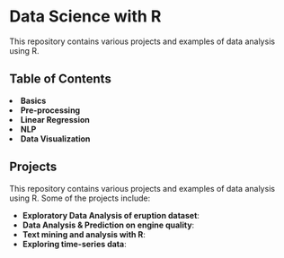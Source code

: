 

# Data Science with R

This repository contains various projects and examples of data analysis using R. 

## Table of Contents

<li><b>Basics</b></li>
<li><b>Pre-processing</b></li>
<li><b>Linear Regression</b></li>
<li><b>NLP</b></li>
<li><b>Data Visualization</b></li>


## Projects

This repository contains various projects and examples of data analysis using R. Some of the projects include:

- <b>Exploratory Data Analysis of eruption dataset</b>: 
- <b>Data Analysis & Prediction on engine quality</b>: 
- <b>Text mining and analysis with R</b>: 
- <b>Exploring time-series data</b>: 

